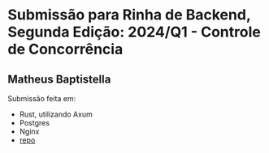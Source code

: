 # Submissão para Rinha de Backend, Segunda Edição: 2024/Q1 - Controle de Concorrência

## Matheus Baptistella
Submissão feita em:
* Rust, utilizando Axum
* Postgres
* Nginx
* [repo](https://github.com/matheusbaptistella/backend_showdown_2024_q1/tree/main/phase2_deploy)